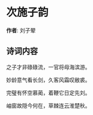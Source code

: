 # 次施子韵

**作者**: 刘子翚

## 诗词内容

之子才非碌碌流，一官将母海滨游。

妙龄意气看长剑，久客风霜叹敝裘。

完璧有怀空慕蔺，着鞭它日定先刘。

岫窗故隠今何在，草棘连云淮楚秋。

